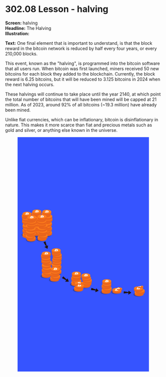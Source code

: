 # 302.08 Lesson - halving

**Screen:** halving\
**Headline:** The Halving\
**Illustration:**

**Text:** One final element that is important to understand, is that the block reward in the bitcoin network is reduced by half every four years, or every 210,000 blocks.&#x20;

This event, known as the "halving", is programmed into the bitcoin software that all users run. When bitcoin was first launched, miners received 50 new bitcoins for each block they added to the blockchain. Currently, the block reward is 6.25 bitcoins, but it will be reduced to 3.125 bitcoins in 2024 when the next halving occurs.&#x20;

These halvings will continue to take place until the year 2140, at which point the total number of bitcoins that will have been mined will be capped at 21 million. As of 2023, around 92% of all bitcoins (\~19.3 million) have already been mined.&#x20;

Unlike fiat currencies, which can be inflationary, bitcoin is disinflationary in nature. This makes it more scarce than fiat and precious metals such as gold and silver, or anything else known in the universe.

<figure><img src="../.gitbook/assets/302-08.png" alt=""><figcaption></figcaption></figure>
